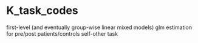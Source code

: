 # K_task_codes
first-level (and eventually group-wise linear mixed models) glm estimation for pre/post patients/controls self-other task
